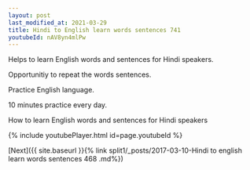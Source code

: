```yaml
---
layout: post
last_modified_at: 2021-03-29
title: Hindi to English learn words sentences 741 
youtubeId: nAV8yn4mlPw
---
```

 
 
Helps to learn English words and sentences for Hindi speakers.

Opportunitiy to repeat the words sentences. 

Practice English language. 
 
10 minutes practice every day. 
 
How to learn English words and sentences for Hindi speakers 
 
{% include youtubePlayer.html id=page.youtubeId %}
 
 
[Next]({{ site.baseurl }}{% link  split1/_posts/2017-03-10-Hindi to english learn words sentences 468 .md%})
 
